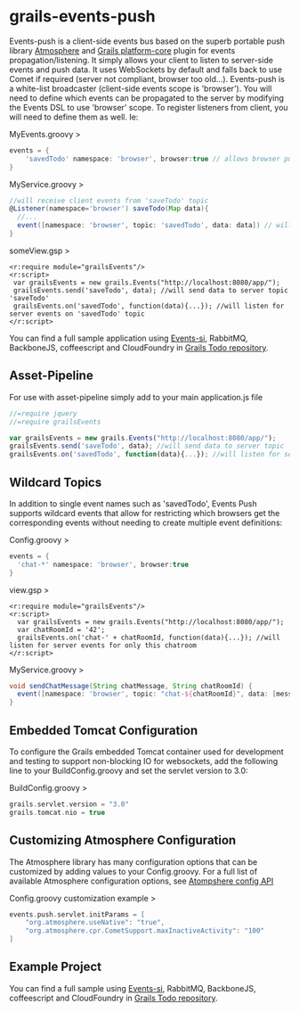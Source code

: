 grails-events-push
==================

Events-push is a client-side events bus based on the superb portable push library [Atmosphere](https://github.com/Atmosphere/atmosphere)  and [Grails platform-core](https://github.com/grailsrocks/grails-platform-core) plugin for events
propagation/listening. It simply allows your client to listen to server-side events and push data. It uses WebSockets by default
and falls back to use Comet if required (server not compliant, browser too old...).
Events-push is a white-list broadcaster (client-side events scope is 'browser'). You will need to define which events can be
 propagated to the server by modifying the Events DSL to use 'browser' scope. To register listeners from client, you will need to
 define them as well. Ie:

MyEvents.groovy >

```groovy
events = {
    'savedTodo' namespace: 'browser', browser:true // allows browser push on this topic
}
```


MyService.groovy >
```groovy
//will receive client events from 'saveTodo' topic
@Listener(namespace='browser') saveTodo(Map data){
  //...
  event([namespace: 'browser', topic: 'savedTodo', data: data]) // will trigger registered browsers on 'savedTodo' topic
}
```

someView.gsp >
```gsp
<r:require module="grailsEvents"/>
<r:script>
 var grailsEvents = new grails.Events("http://localhost:8080/app/");
 grailsEvents.send('saveTodo', data); //will send data to server topic 'saveTodo'
 grailsEvents.on('savedTodo', function(data){...}); //will listen for server events on 'savedTodo' topic
</r:script>
```


You can find a full sample application using [Events-si](https://github.com/smaldini/grails-events-si), RabbitMQ, BackboneJS, coffeescript and CloudFoundry in [Grails Todo repository](https://github.com/smaldini/grailsTodos).

Asset-Pipeline
--------------
For use with asset-pipeline simply add to your main application.js file

```javascript
//=require jquery
//=require grailsEvents

var grailsEvents = new grails.Events("http://localhost:8080/app/");
grailsEvents.send('saveTodo', data); //will send data to server topic 'saveTodo'
grailsEvents.on('savedTodo', function(data){...}); //will listen for server events on 'savedTodo' topic
```

Wildcard Topics
---------------

In addition to single event names such as 'savedTodo', Events Push supports wildcard events that allow for restricting which browsers get the corresponding events without needing to create multiple event definitions:

Config.groovy >
```groovy
events = {
  'chat-*' namespace: 'browser', browser:true
}
```

view.gsp >
```gsp
<r:require module="grailsEvents"/>
<r:script>
  var grailsEvents = new grails.Events("http://localhost:8080/app/");
  var chatRoomId = '42';
  grailsEvents.on('chat-' + chatRoomId, function(data){...}); //will listen for server events for only this chatroom
</r:script>
```

MyService.groovy >
```groovy
void sendChatMessage(String chatMessage, String chatRoomId) {
  event([namespace: 'browser', topic: "chat-${chatRoomId}", data: [message: chatMessage]) // send the message to only browsers registered for this chatroom
}
```

Embedded Tomcat Configuration
-----------------------------

To configure the Grails embedded Tomcat container used for development and testing to support non-blocking IO for websockets, add the following line to your BuildConfig.groovy and set the servlet version to 3.0:

BuildConfig.groovy >
```groovy
grails.servlet.version = "3.0"
grails.tomcat.nio = true
```

Customizing Atmosphere Configuration
------------------------------------

The Atmosphere library has many configuration options that can be customized by adding values to your Config.groovy. For a full list of available Atmosphere configuration options, see [Atompshere config API](http://atmosphere.github.com/atmosphere/apidocs/org/atmosphere/cpr/ApplicationConfig.html)

Config.groovy customization example >
```groovy
events.push.servlet.initParams = [
    "org.atmosphere.useNative": "true",
    "org.atmosphere.cpr.CometSupport.maxInactiveActivity": "100"
]
```

Example Project
---------------

You can find a full sample using [Events-si](https://github.com/smaldini/grails-events-si), RabbitMQ, BackboneJS, coffeescript and CloudFoundry in
[Grails Todo repository](https://github.com/smaldini/grailsTodos).
